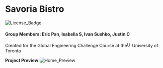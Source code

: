# Savoria Bistro
![License_Badge](https://img.shields.io/github/license/EricPanDev/Savoria-Bistro?color=light&label=License&style=for-the-badge)
#### Group Members: Eric Pan, Isabella S, Ivan Sushko, Justin C<br>

Created for the Global Engineering Challenge Course at the<img src="https://upload.wikimedia.org/wikipedia/en/thumb/0/04/Utoronto_coa.svg/1200px-Utoronto_coa.svg.png" alt="UoT_Logo" width="16" height="auto">University of Toronto

**Project Preview**
![Home_Preview](https://github.com/EricPanDev/Savoria-Bistro/blob/assets/Home_Preview.png?raw=true)
